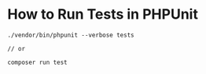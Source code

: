 # How to Run Tests in PHPUnit

```
./vendor/bin/phpunit --verbose tests

// or 

composer run test
```